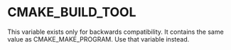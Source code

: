   

# CMAKE_BUILD_TOOL  
This variable exists only for backwards compatibility.
It contains the same value as CMAKE_MAKE_PROGRAM.
Use that variable instead.  

